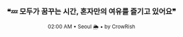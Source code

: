 <div align="center">

<br>

<h3>❝💤 모두가 꿈꾸는 시간, 혼자만의 여유를 즐기고 있어요❞</h3>

<sub>02:00 AM • Seoul 🌦️ • by CrowRish</sub>

<br>

</div>